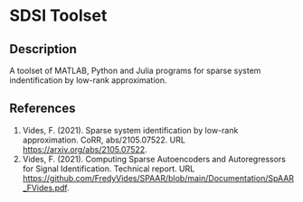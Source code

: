 # SDSI Toolset

## Description
A toolset of MATLAB, Python and Julia programs for sparse system indentification by low-rank approximation.

## References
1. Vides, F. (2021). Sparse system identification by low-rank approximation. CoRR, abs/2105.07522. URL https://arxiv.org/abs/2105.07522.
2. Vides, F. (2021). Computing Sparse Autoencoders and Autoregressors for Signal Identification. Technical report. URL https://github.com/FredyVides/SPAAR/blob/main/Documentation/SpAAR_FVides.pdf.
